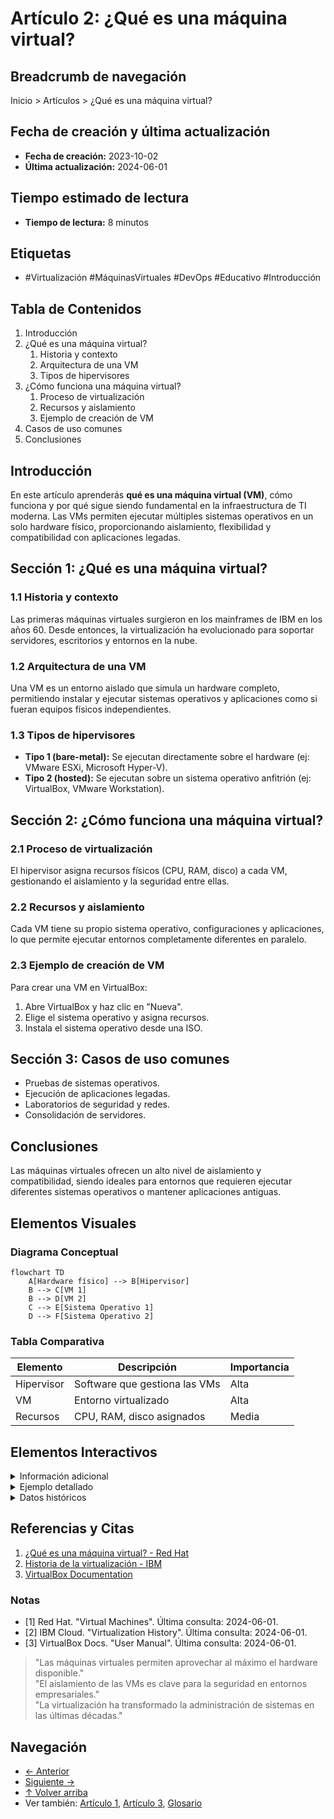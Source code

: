 # Artículo 2: ¿Qué es una máquina virtual? 

## Breadcrumb de navegación
Inicio > Artículos > ¿Qué es una máquina virtual?

## Fecha de creación y última actualización
- **Fecha de creación:** 2023-10-02
- **Última actualización:** 2024-06-01

## Tiempo estimado de lectura
- **Tiempo de lectura:** 8 minutos

## Etiquetas
- #Virtualización #MáquinasVirtuales #DevOps #Educativo #Introducción

## Tabla de Contenidos
1. Introducción
2. ¿Qué es una máquina virtual?
   1. Historia y contexto
   2. Arquitectura de una VM
   3. Tipos de hipervisores
3. ¿Cómo funciona una máquina virtual?
   1. Proceso de virtualización
   2. Recursos y aislamiento
   3. Ejemplo de creación de VM
4. Casos de uso comunes
5. Conclusiones

## Introducción
En este artículo aprenderás **qué es una máquina virtual (VM)**, cómo funciona y por qué sigue siendo fundamental en la infraestructura de TI moderna. Las VMs permiten ejecutar múltiples sistemas operativos en un solo hardware físico, proporcionando aislamiento, flexibilidad y compatibilidad con aplicaciones legadas.

## Sección 1: ¿Qué es una máquina virtual?
### 1.1 Historia y contexto
Las primeras máquinas virtuales surgieron en los mainframes de IBM en los años 60. Desde entonces, la virtualización ha evolucionado para soportar servidores, escritorios y entornos en la nube.

### 1.2 Arquitectura de una VM
Una VM es un entorno aislado que simula un hardware completo, permitiendo instalar y ejecutar sistemas operativos y aplicaciones como si fueran equipos físicos independientes.

### 1.3 Tipos de hipervisores
- **Tipo 1 (bare-metal):** Se ejecutan directamente sobre el hardware (ej: VMware ESXi, Microsoft Hyper-V).
- **Tipo 2 (hosted):** Se ejecutan sobre un sistema operativo anfitrión (ej: VirtualBox, VMware Workstation).

## Sección 2: ¿Cómo funciona una máquina virtual?
### 2.1 Proceso de virtualización
El hipervisor asigna recursos físicos (CPU, RAM, disco) a cada VM, gestionando el aislamiento y la seguridad entre ellas.

### 2.2 Recursos y aislamiento
Cada VM tiene su propio sistema operativo, configuraciones y aplicaciones, lo que permite ejecutar entornos completamente diferentes en paralelo.

### 2.3 Ejemplo de creación de VM
Para crear una VM en VirtualBox:
1. Abre VirtualBox y haz clic en "Nueva".
2. Elige el sistema operativo y asigna recursos.
3. Instala el sistema operativo desde una ISO.

## Sección 3: Casos de uso comunes
- Pruebas de sistemas operativos.
- Ejecución de aplicaciones legadas.
- Laboratorios de seguridad y redes.
- Consolidación de servidores.

## Conclusiones
Las máquinas virtuales ofrecen un alto nivel de aislamiento y compatibilidad, siendo ideales para entornos que requieren ejecutar diferentes sistemas operativos o mantener aplicaciones antiguas.

## Elementos Visuales
### Diagrama Conceptual
```mermaid
flowchart TD
    A[Hardware físico] --> B[Hipervisor]
    B --> C[VM 1]
    B --> D[VM 2]
    C --> E[Sistema Operativo 1]
    D --> F[Sistema Operativo 2]
```

### Tabla Comparativa
| Elemento      | Descripción                          | Importancia         |
|---------------|--------------------------------------|---------------------|
| Hipervisor    | Software que gestiona las VMs        | Alta                |
| VM            | Entorno virtualizado                 | Alta                |
| Recursos      | CPU, RAM, disco asignados            | Media               |

## Elementos Interactivos
<details>
<summary>Información adicional</summary>
Las VMs pueden migrarse entre servidores físicos sin apagarse, usando tecnologías como vMotion.
</details>

<details>
<summary>Ejemplo detallado</summary>
Puedes clonar una VM para crear entornos de prueba idénticos en segundos.
</details>

<details>
<summary>Datos históricos</summary>
IBM introdujo la virtualización en mainframes en 1967, sentando las bases de las VMs modernas.
</details>

## Referencias y Citas
1. [¿Qué es una máquina virtual? - Red Hat](https://www.redhat.com/es/topics/virtualization/what-is-a-virtual-machine)
2. [Historia de la virtualización - IBM](https://www.ibm.com/cloud/learn/virtual-machines)
3. [VirtualBox Documentation](https://www.virtualbox.org/manual/)

### Notas
- [1] Red Hat. "Virtual Machines". Última consulta: 2024-06-01.
- [2] IBM Cloud. "Virtualization History". Última consulta: 2024-06-01.
- [3] VirtualBox Docs. "User Manual". Última consulta: 2024-06-01.

> "Las máquinas virtuales permiten aprovechar al máximo el hardware disponible."  
> "El aislamiento de las VMs es clave para la seguridad en entornos empresariales."  
> "La virtualización ha transformado la administración de sistemas en las últimas décadas."

## Navegación
- [← Anterior](articulo-1.md)
- [Siguiente →](articulo-3.md)
- [↑ Volver arriba](#qué-es-una-máquina-virtual-🖥️)
- Ver también: [Artículo 1](articulo-1.md), [Artículo 3](articulo-3.md), [Glosario](glosario.md)